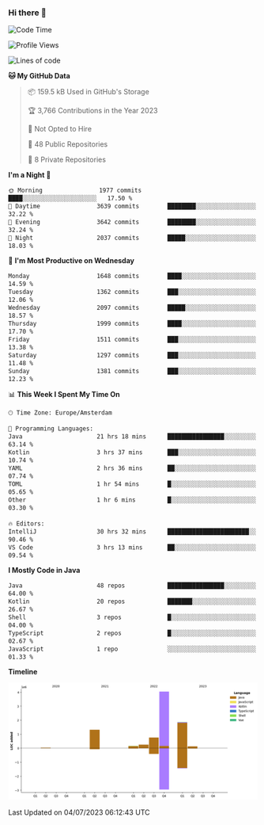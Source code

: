 ### Hi there 👋


<!--START_SECTION:waka-->
![Code Time](http://img.shields.io/badge/Code%20Time-3%2C315%20hrs%2049%20mins-blue)

![Profile Views](http://img.shields.io/badge/Profile%20Views-19-blue)

![Lines of code](https://img.shields.io/badge/From%20Hello%20World%20I%27ve%20Written-8.5%20million%20lines%20of%20code-blue)

**🐱 My GitHub Data** 

> 📦 159.5 kB Used in GitHub's Storage 
 > 
> 🏆 3,766 Contributions in the Year 2023
 > 
> 🚫 Not Opted to Hire
 > 
> 📜 48 Public Repositories 
 > 
> 🔑 8 Private Repositories 
 > 
**I'm a Night 🦉** 

```text
🌞 Morning                1977 commits        ████░░░░░░░░░░░░░░░░░░░░░   17.50 % 
🌆 Daytime                3639 commits        ████████░░░░░░░░░░░░░░░░░   32.22 % 
🌃 Evening                3642 commits        ████████░░░░░░░░░░░░░░░░░   32.24 % 
🌙 Night                  2037 commits        █████░░░░░░░░░░░░░░░░░░░░   18.03 % 
```
📅 **I'm Most Productive on Wednesday** 

```text
Monday                   1648 commits        ████░░░░░░░░░░░░░░░░░░░░░   14.59 % 
Tuesday                  1362 commits        ███░░░░░░░░░░░░░░░░░░░░░░   12.06 % 
Wednesday                2097 commits        █████░░░░░░░░░░░░░░░░░░░░   18.57 % 
Thursday                 1999 commits        ████░░░░░░░░░░░░░░░░░░░░░   17.70 % 
Friday                   1511 commits        ███░░░░░░░░░░░░░░░░░░░░░░   13.38 % 
Saturday                 1297 commits        ███░░░░░░░░░░░░░░░░░░░░░░   11.48 % 
Sunday                   1381 commits        ███░░░░░░░░░░░░░░░░░░░░░░   12.23 % 
```


📊 **This Week I Spent My Time On** 

```text
🕑︎ Time Zone: Europe/Amsterdam

💬 Programming Languages: 
Java                     21 hrs 18 mins      ████████████████░░░░░░░░░   63.14 % 
Kotlin                   3 hrs 37 mins       ███░░░░░░░░░░░░░░░░░░░░░░   10.74 % 
YAML                     2 hrs 36 mins       ██░░░░░░░░░░░░░░░░░░░░░░░   07.74 % 
TOML                     1 hr 54 mins        █░░░░░░░░░░░░░░░░░░░░░░░░   05.65 % 
Other                    1 hr 6 mins         █░░░░░░░░░░░░░░░░░░░░░░░░   03.30 % 

🔥 Editors: 
IntelliJ                 30 hrs 32 mins      ███████████████████████░░   90.46 % 
VS Code                  3 hrs 13 mins       ██░░░░░░░░░░░░░░░░░░░░░░░   09.54 % 
```

**I Mostly Code in Java** 

```text
Java                     48 repos            ████████████████░░░░░░░░░   64.00 % 
Kotlin                   20 repos            ███████░░░░░░░░░░░░░░░░░░   26.67 % 
Shell                    3 repos             █░░░░░░░░░░░░░░░░░░░░░░░░   04.00 % 
TypeScript               2 repos             █░░░░░░░░░░░░░░░░░░░░░░░░   02.67 % 
JavaScript               1 repo              ░░░░░░░░░░░░░░░░░░░░░░░░░   01.33 % 
```



**Timeline**

![Lines of Code chart](https://raw.githubusercontent.com/powercasgamer/powercasgamer/master/assets/bar_graph.png)


 Last Updated on 04/07/2023 06:12:43 UTC
<!--END_SECTION:waka-->
